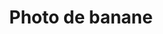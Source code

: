 ---
title: "Photo de banane"
image: "https://upload.wikimedia.org/wikipedia/commons/thumb/2/2c/Banana_on_black_background.jpg/1200px-Banana_on_black_background.jpg"
caption: "Kodak Gold 200 — Olympus 35SP — Dév. maison D-76"
---